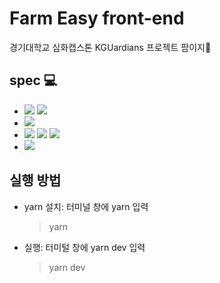 # Farm Easy front-end
경기대학교 심화캡스톤 KGUardians 프로젝트 팜이지🌱

## spec 💻
- <img src="https://img.shields.io/badge/React-61DAFB?style=flat-square&logo=React&logoColor=white"/> <img src="https://img.shields.io/badge/TypeScript-3178C6?style=flat-square&logo=TypeScript&logoColor=white"/>
- <img src="https://img.shields.io/badge/React Query-FF4154?style=flat-square&logo=React Query&logoColor=white"/>
- <img src="https://img.shields.io/badge/Vite-646CFF?style=flat-square&logo=Vite&logoColor=white"/> <img src="https://img.shields.io/badge/SWC-F8C457?style=flat-square&logo=SWC&logoColor=white"/> <img src="https://img.shields.io/badge/Yarn-2C8EBB?style=flat-square&logo=Yarn&logoColor=white"/>
- <img src="https://img.shields.io/badge/Tailwind CSS-06B6D4?style=flat-square&logo=Tailwind CSS&logoColor=white"/>


## 실행 방법
- yarn 설치: 터미널 창에 yarn 입력

   > yarn

- 실행: 터미털 창에 yarn dev 입력

   > yarn dev
  

